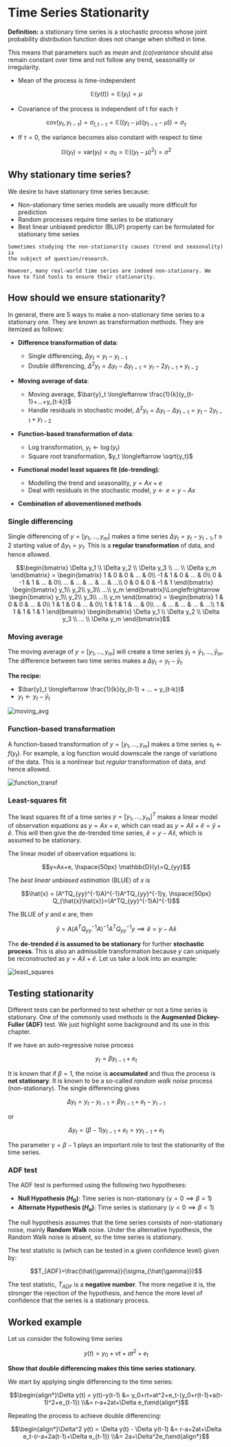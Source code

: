 # Time Series Stationarity

**Definition:** a stationary time series is a stochastic process whose joint probability distribution function does not change when shifted in time.

This means that parameters such as *mean* and *(co)variance* should also remain constant over time and not follow any trend, seasonality or irregularity.

* Mean of the process is time-independent

$$\mathbb{E}(y(t))=\mathbb{E}(y_t)=\mu$$

* Covariance of the process is independent of t for each $\tau$

$$\text{cov}(y_t,y_{t-\tau})=\sigma_{t,t-\tau}=\mathbb{E}((y_t-\mu)(y_{t-\tau}-\mu))=\sigma_\tau$$

* If $\tau=0$, the variance becomes also constant with respect to time

$$\mathbb{D}(y_t)=\text{var}(y_t)=\sigma_0=\mathbb{E}((y_t-\mu)^2)=\sigma^2$$

## Why stationary time series?

We desire to have stationary time series because:

* Non-stationary time series models are usually more difficult for prediction
* Random processes require time series to be stationary
* Best linear unbiased predictor (BLUP) property can be formulated for stationary time series

```{note}
Sometimes studying the non-stationarity causes (trend and seasonality) is
the subject of question/research.

However, many real-world time series are indeed non-stationary. We have to find tools to ensure their stationarity.
```

## How should we ensure stationarity?

In general, there are 5 ways to make a non-stationary time series to a stationary one. They are known as transformation methods. They are itemized as follows:

* **Difference transformation of data**:
  * Single differencing, $\Delta y_t = y_t - y_{t-1}$
  * Double differencing, $\Delta^2 y_t = \Delta y_t - \Delta y_{t-1} = y_t - 2y_{t-1}+y_{t-2}$

* **Moving average of data**:
  * Moving average, $\bar{y}_t \longleftarrow \frac{1}{k}(y_{t-1}+...+y_{t-k})$
  * Handle residuals in stochastic model, $\Delta^2 y_t = \Delta y_t - \Delta y_{t-1} = y_t - 2y_{t-1}+y_{t-2}$

* **Function-based transformation of data**:
  * Log transformation, $y_t \longleftarrow \log(y_t)$
  * Square root transformation, $y_t \longleftarrow \sqrt{y_t}$

* **Functional model least squares fit (de-trending)**:
  * Modelling the trend and seasonality, $y=Ax+e$
  * Deal with residuals in the stochastic model, $y \longleftarrow e = y-Ax$

* **Combination of abovementioned methods**

### Single differencing

Single differencing of $y=[y_1,...,y_m]$ makes a time series $\Delta y_t=y_t - y_{t-1}, t\geq 2$ starting value of $\Delta y_1 = y_1$. This is a **regular transformation** of data, and hence allowed.

$$\begin{bmatrix}
    \Delta y_1 \\ \Delta y_2 \\ \Delta y_3 \\ ... \\ \Delta y_m
\end{bmatrix} = 
\begin{bmatrix}
    1 & 0 & 0 & ... & 0\\
    -1 & 1 & 0 & ... & 0\\
    0 & -1 & 1 & ... & 0\\
    ... & ... & ... & ... & ...\\
    0 & 0 & 0 & -1 & 1
\end{bmatrix}
\begin{bmatrix}
    y_1\\ y_2\\ y_3\\ ...\\ y_m
\end{bmatrix}\Longleftrightarrow
\begin{bmatrix}
    y_1\\ y_2\\ y_3\\ ...\\ y_m
\end{bmatrix} = 
\begin{bmatrix}
    1 & 0 & 0 & ... & 0\\
    1 & 1 & 0 & ... & 0\\
    1 & 1 & 1 & ... & 0\\
    ... & ... & ... & ... & ...\\
    1 & 1 & 1 & 1 & 1
\end{bmatrix}
\begin{bmatrix}
    \Delta y_1 \\ \Delta y_2 \\ \Delta y_3 \\ ... \\ \Delta y_m
\end{bmatrix}$$

### Moving average

The moving average of $y = [y_1, ..., y_m]$ will create a time series $\bar{y}_t = {\bar{y}_1,...,\bar{y}_m}$. The difference between two time series makes a $\Delta y_t = y_t - \bar{y}_t$.

**The recipe:**
* $\bar{y}_t \longleftarrow \frac{1}{k}(y_{t-1} + ... + y_{t-k})$
* $y_t \longleftarrow y_t - \bar{y}_t$

![moving_avg](./figs/moving_avg.png "moving_avg")

### Function-based transformation

A function-based transformation of $y=[y_1,...,y_m]$ makes a time series $s_t \longleftarrow f(y_t)$. For example, a log function would downscale the range of variations of the data. This is a nonlinear but *regular* transformation of data, and hence allowed.

![function_transf](./figs/function_transf.png "function_transf")

### Least-squares fit

The least squares fit of a time series $y=[y_1, ..., y_m]^T$ makes a linear model of observation equations as $y = Ax + e$, which can read as $y = A\hat{x}+\hat{e}=\hat{y}+\hat{e}$. This will then give the de-trended time series, $\hat{e} = y - A\hat{x}$, which is assumed to be stationary.

The linear model of observation equations is:

$$y=Ax+e, \hspace{50px} \mathbb{D}(y)=Q_{yy}$$

The *best linear unbiased estimation* (BLUE) of $x$ is

$$\hat{x} = (A^TQ_{yy}^{-1}A)^{-1}A^TQ_{yy}^{-1}y, \hspace{50px} Q_{\hat{x}\hat{x}}=(A^TQ_{yy}^{-1}A)^{-1}$$

The BLUE of $y$ and $e$ are, then

$$\hat{y}=A(A^TQ_{yy}^{-1}A)^{-1}A^TQ_{yy}^{-1}y \implies \hat{e}=y-A\hat{x}$$

The **de-trended $\hat{e}$ is assumed to be stationary** for further **stochastic process**. This is also an admissible transformation because $y$ can uniquely be reconstructed as $y=A\hat{x}+\hat{e}$. Let us take a look into an example:

![least_squares](./figs/least_squares.png "least_squares")

## Testing stationarity

Different tests can be performed to test whether or not a time series is stationary. One of the commonly used methods is the **Augmented Dickey-Fuller (ADF)** test. We just highlight some background and its use in this chapter.

If we have an auto-regressive noise process

$$y_t = \beta y_{t-1}+e_t$$

It is known that if $\beta=1$, the noise is **accumulated** and thus the process is **not stationary**. It is known to be a so-called *random walk noise* process (non-stationary). The single differencing gives

$$\Delta y_t = y_t - y_{t-1} = \beta y_{t-1}+e_t-y_{t-1}$$

or

$$\Delta y_t = (\beta - 1)y_{t-1}+e_t = \gamma y_{t-1} + e_t$$

The parameter $\gamma = \beta-1$ plays an important role to test the stationarity of the time series.

### ADF test

The ADF test is performed using the following two hypotheses:

* **Null Hypothesis ($H_0$)**: Time series is non-stationary ($\gamma=0\implies\beta=1$)
* **Alternate Hypothesis ($H_a$)**: Time series is stationary ($\gamma<0\implies\beta<1$)

The null hypothesis assumes that the time series consists of non-stationary noise, mainly **Random Walk** noise. Under the alternative hypothesis, the Random Walk noise is absent, so the time series is stationary.

The test statistic is (which can be tested in a given confidence level) given by:

$$T_{ADF}=\frac{\hat{\gamma}}{\sigma_{\hat{\gamma}}}$$

The test statistic, $T_{ADF}$ is a **negative number**. The more negative it is, the stronger the rejection of the hypothesis, and hence the more level of confidence that the series is a stationary process.

## Worked example

Let us consider the following time series

$$y(t) = y_0+vt+at^2+e_t$$

**Show that double differencing makes this time series stationary.**

We start by applying single differencing to the time series:

$$\begin{align*}\Delta y(t) = y(t)-y(t-1) &= y_0+rt+at^2+e_t-(y_0+r(t-1)+a(t-1)^2+e_{t-1}) \\&= r-a+2at+\Delta e_t\end{align*}$$

Repeating the process to achieve double differencing:

$$\begin{align*}\Delta^2 y(t) = \Delta y(t) - \Delta y(t-1) &= r-a+2at+\Delta e_t-(r-a+2a(t-1)+\Delta e_{t-1}) \\&= 2a+\Delta^2e_t\end{align*}$$